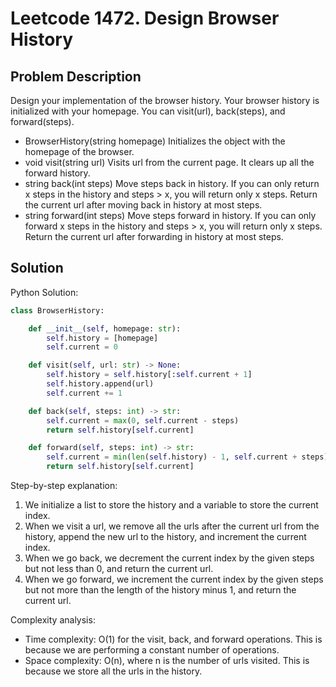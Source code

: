 # Leetcode 1472. Design Browser History

## Problem Description
Design your implementation of the browser history. Your browser history is initialized with your homepage. You can visit(url), back(steps), and forward(steps).

- BrowserHistory(string homepage) Initializes the object with the homepage of the browser.
- void visit(string url) Visits url from the current page. It clears up all the forward history.
- string back(int steps) Move steps back in history. If you can only return x steps in the history and steps > x, you will return only x steps. Return the current url after moving back in history at most steps.
- string forward(int steps) Move steps forward in history. If you can only forward x steps in the history and steps > x, you will return only x steps. Return the current url after forwarding in history at most steps.

## Solution
Python Solution:
```python
class BrowserHistory:

    def __init__(self, homepage: str):
        self.history = [homepage]
        self.current = 0

    def visit(self, url: str) -> None:
        self.history = self.history[:self.current + 1]
        self.history.append(url)
        self.current += 1

    def back(self, steps: int) -> str:
        self.current = max(0, self.current - steps)
        return self.history[self.current]

    def forward(self, steps: int) -> str:
        self.current = min(len(self.history) - 1, self.current + steps)
        return self.history[self.current]
```

Step-by-step explanation:
1. We initialize a list to store the history and a variable to store the current index.
2. When we visit a url, we remove all the urls after the current url from the history, append the new url to the history, and increment the current index.
3. When we go back, we decrement the current index by the given steps but not less than 0, and return the current url.
4. When we go forward, we increment the current index by the given steps but not more than the length of the history minus 1, and return the current url.

Complexity analysis:
- Time complexity: O(1) for the visit, back, and forward operations. This is because we are performing a constant number of operations.
- Space complexity: O(n), where n is the number of urls visited. This is because we store all the urls in the history.
